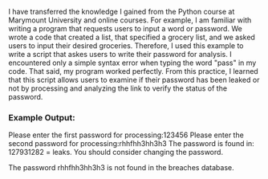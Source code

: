I have transferred the knowledge I gained from the Python course at Marymount University and online courses. For example, I am familiar with writing a program that requests users to input a word or password. We wrote a code that created a list, that specified a grocery list, and we asked users to input their desired groceries. Therefore, I used this example to write a script that askes users to write their password for analysis. I encountered only a simple syntax error when typing the word "pass" in my code. That said, my program worked perfectly. From this practice, I learned that this script allows users to examine if their password has been leaked or not by processing and analyzing the link to verify the status of the password.
### Example Output:
Please enter the first password for processing:123456
Please enter the second password for processing:rhhfhh3hh3h3
The password is found in: 127931282 = leaks. You should consider changing the password.

The password rhhfhh3hh3h3 is not found in the breaches database.
